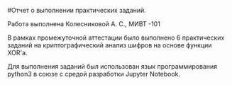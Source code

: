 #Отчет о выполнении практических заданий.

Работа выполнена Колесниковой А. С., МИВТ -101

В рамках промежуточной аттестации было выполнено 6 практических заданий на криптографический анализ шифров на основе функции XOR'а.

Для выполнения заданий был использован язык программирования python3 в союзе с средой разработки Jupyter Notebook.

